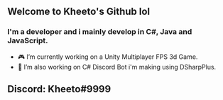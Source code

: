 ## Welcome to Kheeto's Github lol

### I'm a developer and i mainly develop in C#, Java and JavaScript.

- 🎮 I’m currently working on a Unity Multiplayer FPS 3d Game.
- 📌 I’m also working on C# Discord Bot i'm making using DSharpPlus.

## Discord: Kheeto#9999
